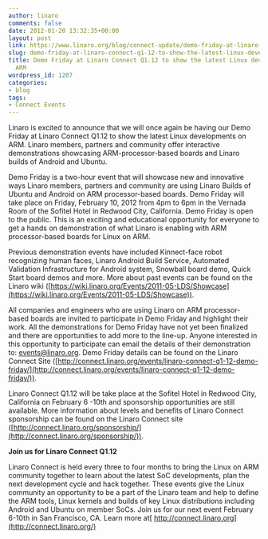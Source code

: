 ```yaml
---
author: linaro
comments: false
date: 2012-01-20 13:32:35+00:00
layout: post
link: https://www.linaro.org/blog/connect-update/demo-friday-at-linaro-connect-q1-12-to-show-the-latest-linux-developments-on-arm/
slug: demo-friday-at-linaro-connect-q1-12-to-show-the-latest-linux-developments-on-arm
title: Demo Friday at Linaro Connect Q1.12 to show the latest Linux developments on
  ARM
wordpress_id: 1207
categories:
- blog
tags:
- Connect Events
---
```


Linaro is excited to announce that we will once again be having our Demo Friday at Linaro Connect Q1.12 to show the latest Linux developments on ARM. Linaro members, partners and community offer interactive demonstrations showcasing ARM-processor-based boards and Linaro builds of Android and Ubuntu.

Demo Friday is a two-hour event that will showcase new and innovative ways Linaro members, partners and community are using Linaro Builds of Ubuntu and Android on ARM processor-based boards. Demo Friday will take place on Friday, February 10, 2012 from 4pm to 6pm in the Vernada Room of the Sofitel Hotel in Redwood City, California. Demo Friday is open to the public. This is an exciting and educational opportunity for everyone to get a hands on demonstration of what Linaro is enabling with ARM processor-based boards for Linux on ARM.

Previous demonstration events have included Kinnect-face robot recognizing human faces, Linaro Android Build Service, Automated Validation Infrastructure for Android system, Snowball board demo, Quick Start board demos and more. More about past events can be found on the Linaro wiki ([https://wiki.linaro.org/Events/2011-05-LDS/Showcase](https://wiki.linaro.org/Events/2011-05-LDS/Showcase)).

All companies and engineers who are using Linaro on ARM processor-based boards are invited to participate in Demo Friday and highlight their work. All the demonstrations for Demo Friday have not yet been finalized and there are opportunities to add more to the line-up. Anyone interested in this opportunity to participate can email the details of their demonstration to: events@linaro.org. Demo Friday details can be found on the Linaro Connect Site ([http://connect.linaro.org/events/linaro-connect-q1-12-demo-friday/](http://connect.linaro.org/events/linaro-connect-q1-12-demo-friday/)).

Linaro Connect Q1.12 will be take place at the Sofitel Hotel in Redwood City, California on February 6 -10th and sponsorship opportunities are still available. More information about levels and benefits of Linaro Connect sponsorship can be found on the Linaro Connect site ([http://connect.linaro.org/sponsorship/](http://connect.linaro.org/sponsorship/)).


**Join us for Linaro Connect Q1.12**

Linaro Connect is held every three to four months to bring the Linux on ARM community together to learn about the latest SoC developments, plan the next development cycle and hack together. These events give the Linux community an opportunity to be a part of the Linaro team and help to define the ARM tools, Linux kernels and builds of key Linux distributions including Android and Ubuntu on member SoCs. Join us for our next event February 6-10th in San Francisco, CA. Learn more at[ http://connect.linaro.org](http://connect.linaro.org/)
